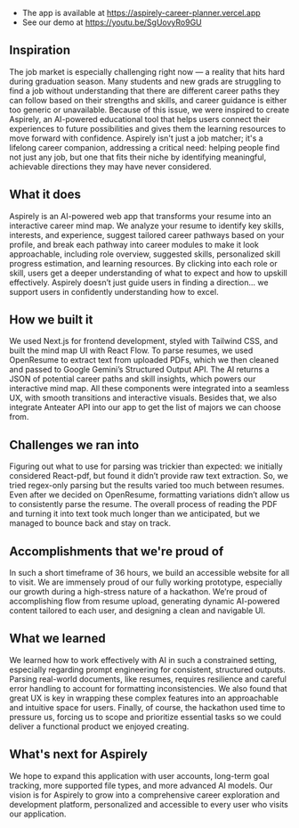 - The app is available at https://aspirely-career-planner.vercel.app
- See our demo at https://youtu.be/SgUovyRo9GU

## Inspiration
The job market is especially challenging right now — a reality that hits hard during graduation season. Many students and new grads are struggling to find a job without understanding that there are different career paths they can follow based on their strengths and skills, and career guidance is either too generic or unavailable. Because of this issue, we were inspired to create Aspirely, an AI-powered educational tool that helps users connect their experiences to future possibilities and gives them the learning resources to move forward with confidence. Aspirely isn't just a job matcher; it's a lifelong career companion, addressing a critical need: helping people find not just any job, but one that fits their niche by identifying meaningful, achievable directions they may have never considered.

## What it does
Aspirely is an AI-powered web app that transforms your resume into an interactive career mind map. We analyze your resume to identify key skills, interests, and experience, suggest tailored career pathways based on your profile, and break each pathway into career modules to make it look approachable, including role overview, suggested skills, personalized skill progress estimation, and learning resources. By clicking into each role or skill, users get a deeper understanding of what to expect and how to upskill effectively. Aspirely doesn’t just guide users in finding a direction... we support users in confidently understanding how to excel.

## How we built it
We used Next.js for frontend development, styled with Tailwind CSS, and built the mind map UI with React Flow. To parse resumes, we used OpenResume to extract text from uploaded PDFs, which we then cleaned and passed to Google Gemini’s Structured Output API. The AI returns a JSON of potential career paths and skill insights, which powers our interactive mind map. All these components were integrated into a seamless UX, with smooth transitions and interactive visuals. Besides that, we also integrate Anteater API into our app to get the list of majors we can choose from.

## Challenges we ran into
Figuring out what to use for parsing was trickier than expected: we initially considered React-pdf, but found it didn’t provide raw text extraction. So, we tried regex-only parsing but the results varied too much between resumes. Even after we decided on OpenResume, formatting variations didn’t allow us to consistently parse the resume. The overall process of reading the PDF and turning it into text took much longer than we anticipated, but we managed to bounce back and stay on track.

## Accomplishments that we're proud of
In such a short timeframe of 36 hours, we build an accessible website for all to visit. We are immensely proud of our fully working prototype, especially our growth during a high-stress nature of a hackathon. We’re proud of accomplishing flow from resume upload, generating dynamic AI-powered content tailored to each user, and designing a clean and navigable UI.

## What we learned
We learned how to work effectively with AI in such a constrained setting, especially regarding prompt engineering for consistent, structured outputs. Parsing real-world documents, like resumes, requires resilience and careful error handling to account for formatting inconsistencies. We also found that great UX is key in wrapping these complex features into an approachable and intuitive space for users. Finally, of course, the hackathon used time to pressure us, forcing us to scope and prioritize essential tasks so we could deliver a functional product we enjoyed creating.

## What's next for Aspirely
We hope to expand this application with user accounts, long-term goal tracking, more supported file types, and more advanced AI models. Our vision is for Aspirely to grow into a comprehensive career exploration and development platform, personalized and accessible to every user who visits our application.

